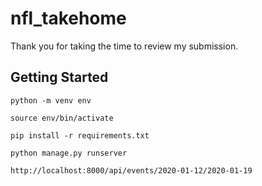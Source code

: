 # nfl_takehome

Thank you for taking the time to review my submission.

## Getting Started

`python -m venv env`

`source env/bin/activate`

`pip install -r requirements.txt`

`python manage.py runserver`

`http://localhost:8000/api/events/2020-01-12/2020-01-19`